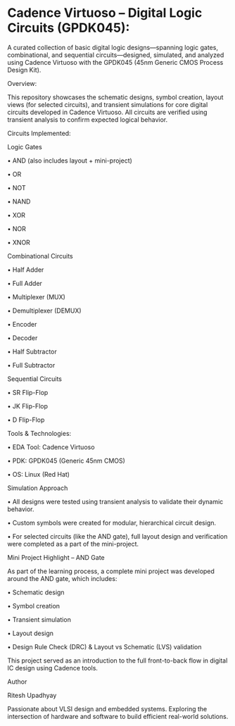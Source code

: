 # Cadence Virtuoso – Digital Logic Circuits (GPDK045):

A curated collection of basic digital logic designs—spanning logic gates, combinational, and sequential circuits—designed, simulated, and analyzed using Cadence Virtuoso with the GPDK045 (45nm Generic CMOS Process Design Kit).

Overview:

This repository showcases the schematic designs, symbol creation, layout views (for selected circuits), and transient simulations for core digital circuits developed in Cadence Virtuoso. All circuits are verified using transient analysis to confirm expected logical behavior.

Circuits Implemented:
  
Logic Gates

• AND (also includes layout + mini-project)

•	OR

•	NOT

•	NAND

•	XOR

•	NOR

•	XNOR

Combinational Circuits

•	Half Adder

•	Full Adder

•	Multiplexer (MUX)

•	Demultiplexer (DEMUX)

•	Encoder

•	Decoder

•	Half Subtractor

•	Full Subtractor

Sequential Circuits

•	SR Flip-Flop

•	JK Flip-Flop

•	D Flip-Flop

Tools & Technologies:
  
•	EDA Tool: Cadence Virtuoso

•	PDK: GPDK045 (Generic 45nm CMOS)

•	OS: Linux (Red Hat)

Simulation Approach
  
•	All designs were tested using transient analysis to validate their dynamic behavior.

•	Custom symbols were created for modular, hierarchical circuit design.

•	For selected circuits (like the AND gate), full layout design and verification were completed as a part of the mini-project.

 Mini Project Highlight – AND Gate
  
 As part of the learning process, a complete mini project was developed around the AND gate, which includes:

•	Schematic design

•	Symbol creation

•	Transient simulation

•	Layout design

•	Design Rule Check (DRC) & Layout vs Schematic (LVS) validation

This project served as an introduction to the full front-to-back flow in digital IC design using Cadence tools.

Author
  
Ritesh Upadhyay

Passionate about VLSI design and embedded systems. Exploring the intersection of hardware and software to build efficient real-world solutions.
